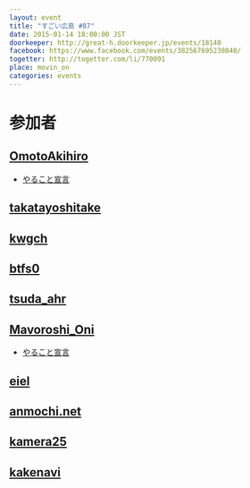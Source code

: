 ```yaml
---
layout: event
title: "すごい広島 #87"
date: 2015-01-14 18:00:00 JST
doorkeeper: http://great-h.doorkeeper.jp/events/18140
facebook: https://www.facebook.com/events/382567695238040/
togetter: http://togetter.com/li/770091
place: movin_on
categories: events
---
```


# 参加者


## [OmotoAkihiro](https://github.com/OmotoAkihiro)

* [やること宣言](https://github.com/great-h/great-h.github.io/issues/1483)


## [takatayoshitake](http://twitter.com/takatayoshitake)


## [kwgch](http://twitter.com/ducky19999)


## [btfs0](http://twitter.com/btfs0)


## [tsuda_ahr](http://twitter.com/tsuda_ahr)


## [Mavoroshi_Oni](http://twitter.com/Mavoroshi_Oni)

* [やること宣言](https://github.com/great-h/great-h.github.io/issues/1479)


## [eiel](https://github.com/eiel)


## [anmochi.net](https://www.facebook.com/anmochi.net)


## [kamera25](https://github.com/kamera25)


## [kakenavi](http://twitter.com/kakenavi)
